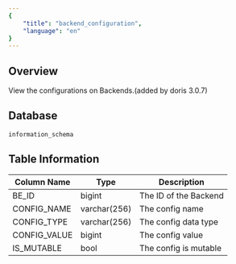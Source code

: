```yaml
---
{
    "title": "backend_configuration",
    "language": "en"
}
---
```


## Overview

View the configurations on Backends.(added by doris 3.0.7)

## Database


`information_schema`


## Table Information

| Column Name  | Type         | Description           |
| ------------ | ------------ | --------------------- |
| BE_ID        | bigint       | The ID of the Backend |
| CONFIG_NAME  | varchar(256) | The config name       |
| CONFIG_TYPE  | varchar(256) | The config data type  |
| CONFIG_VALUE | bigint       | The config value      |
| IS_MUTABLE   | bool         | The config is mutable |

